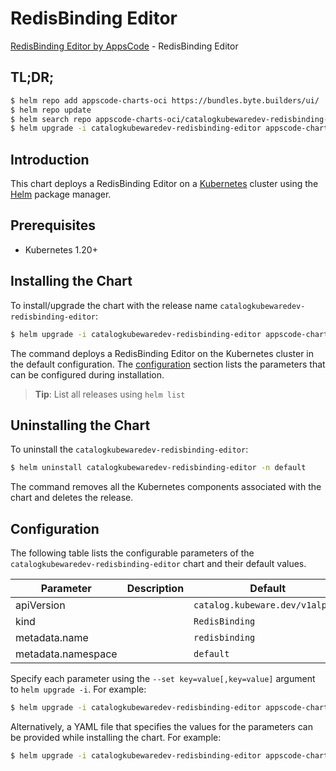 # RedisBinding Editor

[RedisBinding Editor by AppsCode](https://byte.builders) - RedisBinding Editor

## TL;DR;

```bash
$ helm repo add appscode-charts-oci https://bundles.byte.builders/ui/
$ helm repo update
$ helm search repo appscode-charts-oci/catalogkubewaredev-redisbinding-editor --version=v0.4.20
$ helm upgrade -i catalogkubewaredev-redisbinding-editor appscode-charts-oci/catalogkubewaredev-redisbinding-editor -n default --create-namespace --version=v0.4.20
```

## Introduction

This chart deploys a RedisBinding Editor on a [Kubernetes](http://kubernetes.io) cluster using the [Helm](https://helm.sh) package manager.

## Prerequisites

- Kubernetes 1.20+

## Installing the Chart

To install/upgrade the chart with the release name `catalogkubewaredev-redisbinding-editor`:

```bash
$ helm upgrade -i catalogkubewaredev-redisbinding-editor appscode-charts-oci/catalogkubewaredev-redisbinding-editor -n default --create-namespace --version=v0.4.20
```

The command deploys a RedisBinding Editor on the Kubernetes cluster in the default configuration. The [configuration](#configuration) section lists the parameters that can be configured during installation.

> **Tip**: List all releases using `helm list`

## Uninstalling the Chart

To uninstall the `catalogkubewaredev-redisbinding-editor`:

```bash
$ helm uninstall catalogkubewaredev-redisbinding-editor -n default
```

The command removes all the Kubernetes components associated with the chart and deletes the release.

## Configuration

The following table lists the configurable parameters of the `catalogkubewaredev-redisbinding-editor` chart and their default values.

|     Parameter      | Description |                  Default                   |
|--------------------|-------------|--------------------------------------------|
| apiVersion         |             | <code>catalog.kubeware.dev/v1alpha1</code> |
| kind               |             | <code>RedisBinding</code>                  |
| metadata.name      |             | <code>redisbinding</code>                  |
| metadata.namespace |             | <code>default</code>                       |


Specify each parameter using the `--set key=value[,key=value]` argument to `helm upgrade -i`. For example:

```bash
$ helm upgrade -i catalogkubewaredev-redisbinding-editor appscode-charts-oci/catalogkubewaredev-redisbinding-editor -n default --create-namespace --version=v0.4.20 --set apiVersion=catalog.kubeware.dev/v1alpha1
```

Alternatively, a YAML file that specifies the values for the parameters can be provided while
installing the chart. For example:

```bash
$ helm upgrade -i catalogkubewaredev-redisbinding-editor appscode-charts-oci/catalogkubewaredev-redisbinding-editor -n default --create-namespace --version=v0.4.20 --values values.yaml
```
